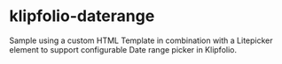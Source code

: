 # klipfolio-daterange

Sample using a custom HTML Template in combination with a Litepicker element to support configurable Date range picker in Klipfolio. 
